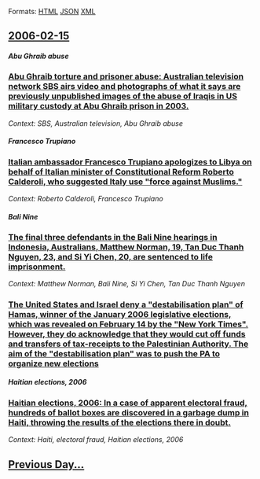
Formats: [HTML](2006/02/15/index.html)  [JSON](2006/02/15/index.json)  [XML](2006/02/15/index.xml)  

## [2006-02-15](/news/2006/02/15/index.md)

##### Abu Ghraib abuse
### [ Abu Ghraib torture and prisoner abuse: Australian television network SBS airs video and photographs of what it says are previously unpublished images of the abuse of Iraqis in US military custody at Abu Ghraib prison in 2003. ](/news/2006/02/15/abu-ghraib-torture-and-prisoner-abuse-australian-television-network-sbs-airs-video-and-photographs-of-what-it-says-are-previously-unpublis.md)
_Context: SBS, Australian television, Abu Ghraib abuse_

##### Francesco Trupiano
### [ Italian ambassador Francesco Trupiano apologizes to Libya on behalf of Italian minister of Constitutional Reform Roberto Calderoli, who suggested Italy use "force against Muslims." ](/news/2006/02/15/italian-ambassador-francesco-trupiano-apologizes-to-libya-on-behalf-of-italian-minister-of-constitutional-reform-roberto-calderoli-who-sug.md)
_Context: Roberto Calderoli, Francesco Trupiano_

##### Bali Nine
### [ The final three defendants in the Bali Nine hearings in Indonesia, Australians, Matthew Norman, 19, Tan Duc Thanh Nguyen, 23, and Si Yi Chen, 20, are sentenced to life imprisonment. ](/news/2006/02/15/the-final-three-defendants-in-the-bali-nine-hearings-in-indonesia-australians-matthew-norman-19-tan-duc-thanh-nguyen-23-and-si-yi-che.md)
_Context: Matthew Norman, Bali Nine, Si Yi Chen, Tan Duc Thanh Nguyen_

##### 
### [ The United States and Israel deny a "destabilisation plan" of Hamas, winner of the January 2006 legislative elections, which was revealed on February 14 by the "New York Times". However, they do acknowledge that they would cut off funds and transfers of tax-receipts to the Palestinian Authority. The aim of the "destabilisation plan" was to push the PA to organize new elections ](/news/2006/02/15/the-united-states-and-israel-deny-a-destabilisation-plan-of-hamas-winner-of-the-january-2006-legislative-elections-which-was-revealed-o.md)
##### Haitian elections, 2006
### [ Haitian elections, 2006: In a case of apparent electoral fraud, hundreds of ballot boxes are discovered in a garbage dump in Haiti, throwing the results of the elections there in doubt. ](/news/2006/02/15/haitian-elections-2006-in-a-case-of-apparent-electoral-fraud-hundreds-of-ballot-boxes-are-discovered-in-a-garbage-dump-in-haiti-throwin.md)
_Context: Haiti, electoral fraud, Haitian elections, 2006_

## [Previous Day...](/news/2006/02/14/index.md)

